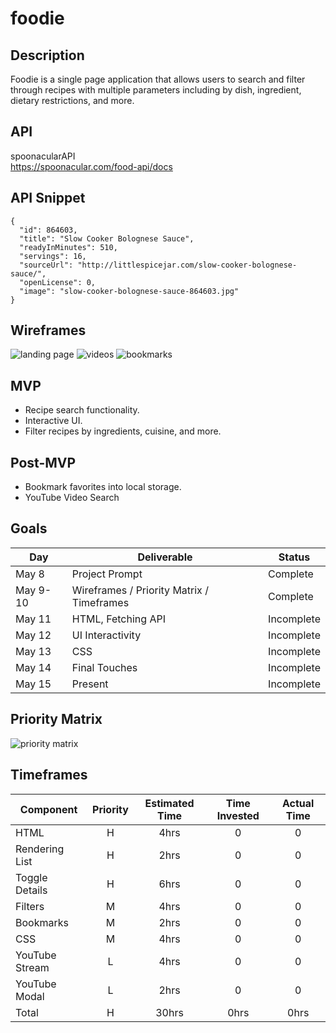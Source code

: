 # foodie

## Description
Foodie is a single page application that allows users to search and filter through recipes with multiple parameters including by dish, ingredient, dietary restrictions, and more.

## API
spoonacularAPI  
https://spoonacular.com/food-api/docs

## API Snippet
```
{
  "id": 864603,
  "title": "Slow Cooker Bolognese Sauce",
  "readyInMinutes": 510,
  "servings": 16,
  "sourceUrl": "http://littlespicejar.com/slow-cooker-bolognese-sauce/",
  "openLicense": 0,
  "image": "slow-cooker-bolognese-sauce-864603.jpg"
}
```

## Wireframes
![landing page](https://git.generalassemb.ly/pcho90/foodie/blob/master/landing-page.jpg)
![videos](https://git.generalassemb.ly/pcho90/foodie/blob/master/videos.jpg)
![bookmarks](https://git.generalassemb.ly/pcho90/foodie/blob/master/bookmarks.jpg)

## MVP
- Recipe search functionality.
- Interactive UI.
- Filter recipes by ingredients, cuisine, and more.

## Post-MVP
- Bookmark favorites into local storage.
- YouTube Video Search

## Goals
|  Day | Deliverable | Status
|---|---| ---|
|May 8| Project Prompt | Complete
|May 9-10| Wireframes / Priority Matrix / Timeframes | Complete
|May 11| HTML, Fetching API | Incomplete
|May 12| UI Interactivity | Incomplete
|May 13| CSS  | Incomplete
|May 14| Final Touches | Incomplete
|May 15| Present | Incomplete

## Priority Matrix
![priority matrix](https://git.generalassemb.ly/pcho90/foodie/blob/master/priority-matrix-1.jpg)

## Timeframes
| Component | Priority | Estimated Time | Time Invested | Actual Time |
| --- | :---: |  :---: | :---: | :---: |
| HTML | H | 4hrs | 0 | 0 |
| Rendering List | H | 2hrs| 0 | 0 |
| Toggle Details | H | 6hrs | 0 | 0 |
| Filters | M | 4hrs | 0 | 0 |
| Bookmarks | M | 2hrs | 0 | 0 |
| CSS | M | 4hrs | 0 | 0 |
| YouTube Stream | L | 4hrs | 0 | 0 |
| YouTube Modal | L | 2hrs | 0 | 0 |
| Total | H | 30hrs| 0hrs | 0hrs |

